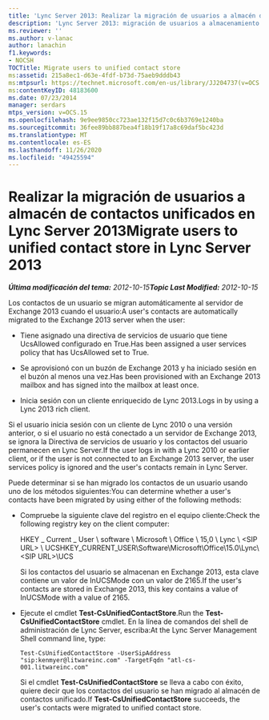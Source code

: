 ```yaml
---
title: 'Lync Server 2013: Realizar la migración de usuarios a almacén de contactos unificados'
description: 'Lync Server 2013: migración de usuarios a almacenamiento de contactos unificado.'
ms.reviewer: ''
ms.author: v-lanac
author: lanachin
f1.keywords:
- NOCSH
TOCTitle: Migrate users to unified contact store
ms:assetid: 215a8ec1-d63e-4fdf-b73d-75aeb9dddb43
ms:mtpsurl: https://technet.microsoft.com/en-us/library/JJ204737(v=OCS.15)
ms:contentKeyID: 48183600
ms.date: 07/23/2014
manager: serdars
mtps_version: v=OCS.15
ms.openlocfilehash: 9e9ee9850cc723ae132f15d7c0c6b3769e1240ba
ms.sourcegitcommit: 36fee89bb887bea4f18b19f17a8c69daf5bc423d
ms.translationtype: MT
ms.contentlocale: es-ES
ms.lasthandoff: 11/26/2020
ms.locfileid: "49425594"
---
```

# <a name="migrate-users-to-unified-contact-store-in-lync-server-2013"></a><span data-ttu-id="9d0ac-103">Realizar la migración de usuarios a almacén de contactos unificados en Lync Server 2013</span><span class="sxs-lookup"><span data-stu-id="9d0ac-103">Migrate users to unified contact store in Lync Server 2013</span></span>

<div data-xmlns="http://www.w3.org/1999/xhtml">

<div class="topic" data-xmlns="http://www.w3.org/1999/xhtml" data-msxsl="urn:schemas-microsoft-com:xslt" data-cs="https://msdn.microsoft.com/">

<div data-asp="https://msdn2.microsoft.com/asp">



</div>

<div id="mainSection">

<div id="mainBody"><span data-ttu-id="9d0ac-104">

<span> </span></span><span class="sxs-lookup"><span data-stu-id="9d0ac-104">

<span> </span></span></span>

<span data-ttu-id="9d0ac-105">_**Última modificación del tema:** 2012-10-15_</span><span class="sxs-lookup"><span data-stu-id="9d0ac-105">_**Topic Last Modified:** 2012-10-15_</span></span>

<span data-ttu-id="9d0ac-106">Los contactos de un usuario se migran automáticamente al servidor de Exchange 2013 cuando el usuario:</span><span class="sxs-lookup"><span data-stu-id="9d0ac-106">A user's contacts are automatically migrated to the Exchange 2013 server when the user:</span></span>

  - <span data-ttu-id="9d0ac-107">Tiene asignado una directiva de servicios de usuario que tiene UcsAllowed configurado en True.</span><span class="sxs-lookup"><span data-stu-id="9d0ac-107">Has been assigned a user services policy that has UcsAllowed set to True.</span></span>

  - <span data-ttu-id="9d0ac-108">Se aprovisionó con un buzón de Exchange 2013 y ha iniciado sesión en el buzón al menos una vez.</span><span class="sxs-lookup"><span data-stu-id="9d0ac-108">Has been provisioned with an Exchange 2013 mailbox and has signed into the mailbox at least once.</span></span>

  - <span data-ttu-id="9d0ac-109">Inicia sesión con un cliente enriquecido de Lync 2013.</span><span class="sxs-lookup"><span data-stu-id="9d0ac-109">Logs in by using a Lync 2013 rich client.</span></span>

<span data-ttu-id="9d0ac-110">Si el usuario inicia sesión con un cliente de Lync 2010 o una versión anterior, o si el usuario no está conectado a un servidor de Exchange 2013, se ignora la Directiva de servicios de usuario y los contactos del usuario permanecen en Lync Server.</span><span class="sxs-lookup"><span data-stu-id="9d0ac-110">If the user logs in with a Lync 2010 or earlier client, or if the user is not connected to an Exchange 2013 server, the user services policy is ignored and the user's contacts remain in Lync Server.</span></span>

<span data-ttu-id="9d0ac-111">Puede determinar si se han migrado los contactos de un usuario usando uno de los métodos siguientes:</span><span class="sxs-lookup"><span data-stu-id="9d0ac-111">You can determine whether a user's contacts have been migrated by using either of the following methods:</span></span>

  - <span data-ttu-id="9d0ac-112">Compruebe la siguiente clave del registro en el equipo cliente:</span><span class="sxs-lookup"><span data-stu-id="9d0ac-112">Check the following registry key on the client computer:</span></span>
    
    <span data-ttu-id="9d0ac-113">HKEY \_ Current \_ User \\ software \\ Microsoft \\ Office \\ 15,0 \\ Lync \\ \<SIP URL\> \\ UCS</span><span class="sxs-lookup"><span data-stu-id="9d0ac-113">HKEY\_CURRENT\_USER\\Software\\Microsoft\\Office\\15.0\\Lync\\\<SIP URL\>\\UCS</span></span>
    
    <span data-ttu-id="9d0ac-114">Si los contactos del usuario se almacenan en Exchange 2013, esta clave contiene un valor de InUCSMode con un valor de 2165.</span><span class="sxs-lookup"><span data-stu-id="9d0ac-114">If the user's contacts are stored in Exchange 2013, this key contains a value of InUCSMode with a value of 2165.</span></span>

  - <span data-ttu-id="9d0ac-115">Ejecute el cmdlet **Test-CsUnifiedContactStore**.</span><span class="sxs-lookup"><span data-stu-id="9d0ac-115">Run the **Test-CsUnifiedContactStore** cmdlet.</span></span> <span data-ttu-id="9d0ac-116">En la línea de comandos del shell de administración de Lync Server, escriba:</span><span class="sxs-lookup"><span data-stu-id="9d0ac-116">At the Lync Server Management Shell command line, type:</span></span>
    
        Test-CsUnifiedContactStore -UserSipAddress "sip:kenmyer@litwareinc.com" -TargetFqdn "atl-cs-001.litwareinc.com"
    
    <span data-ttu-id="9d0ac-117">Si el cmdlet **Test-CsUnifiedContactStore** se lleva a cabo con éxito, quiere decir que los contactos del usuario se han migrado al almacén de contactos unificado.</span><span class="sxs-lookup"><span data-stu-id="9d0ac-117">If **Test-CsUnifiedContactStore** succeeds, the user's contacts were migrated to unified contact store.</span></span>

<span data-ttu-id="9d0ac-118"></div>

<span> </span>

</div>

</div>

</span><span class="sxs-lookup"><span data-stu-id="9d0ac-118"></div>

<span> </span>

</div>

</div>

</span></span></div>

